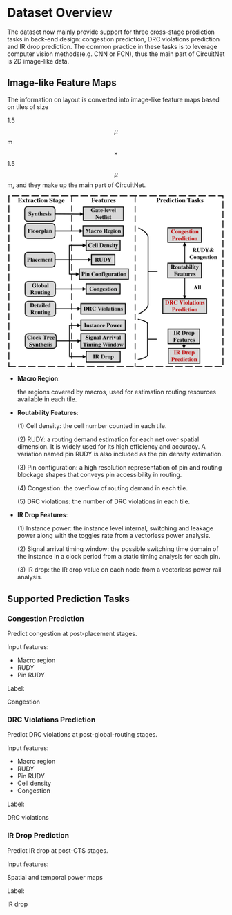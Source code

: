 # Dataset Overview

The dataset now mainly provide support for three cross-stage prediction tasks in back-end design: congestion prediction, DRC violations prediction and IR drop prediction. The common practice in these tasks is to leverage computer vision methods(e.g. CNN or FCN), thus the main part of CircuitNet is 2D image-like data.


## Image-like Feature Maps

The information on layout is converted into image-like feature maps based on tiles of size 

1.5$$\mu$$m$$\times$$1.5$$\mu$$m, and they make up the main part of CircuitNet. 

<img src="../pics/features.png">

- **Macro Region**:
   
  the regions covered by macros, used for estimation routing resources available in each tile.

- **Routability Features**:
  
  (1) Cell density: the cell number counted in each tile.

  (2) RUDY: a routing demand estimation for each net over spatial dimension. It is widely used for its high efficiency and accuracy. A variation named pin RUDY is also included as the pin density estimation.

  (3) Pin configuration:  a high resolution representation of pin and routing blockage shapes that conveys pin accessibility in routing.

  (4) Congestion: the overflow of routing demand in each tile.

  (5) DRC violations: the number of DRC violations in each tile.

- **IR Drop Features**:
  
  (1) Instance power: the instance level internal, switching and leakage power along with the toggles rate from a vectorless power analysis.

  (2) Signal arrival timing window: the possible switching time domain of the instance in a clock period from a static timing analysis for each pin.

  (3) IR drop: the IR drop value on each node from a vectorless power rail analysis.

## Supported Prediction Tasks

### Congestion Prediction
Predict congestion at post-placement stages.

Input features:
- Macro region
- RUDY
- Pin RUDY
  
Label:

Congestion

### DRC Violations Prediction
Predict DRC violations at post-global-routing stages.

Input features:
- Macro region
- RUDY
- Pin RUDY
- Cell density
- Congestion
<!-- - Pin Configuration (for J-Net) -->

Label:

DRC violations

### IR Drop Prediction
Predict IR drop at post-CTS stages.

Input features:

Spatial and temporal power maps

Label:

IR drop

